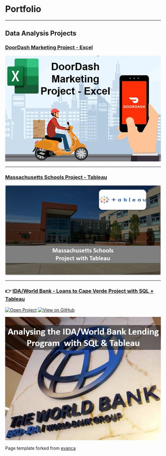 # Portfolio

- - -

## Data Analysis Projects

### [DoorDash Marketing Project - Excel](https://www.linkedin.com/pulse/doordash-marketing-project-excel-kelton-garcia-santos/)

[<img src="images/projects/Doordash/doordash.jpg?raw=true">](https://www.linkedin.com/pulse/doordash-marketing-project-excel-kelton-garcia-santos/)

- - -

### [Massachusetts Schools Project - Tableau](projects/tableau_project.md)

[<img src="images/projects/Mass_tableau/school.PNG?raw=true">](projects/tableau_project.md)

- - -

### 👉 [IDA/World Bank - Loans to Cape Verde Project with SQL + Tableau](projects/md_files/worldbank_project.md)

[![Open Project](https://img.shields.io/badge/Jupyter-Open_Project-blue?logo=Jupyter)](projects/worldbank_project_html.html) 
[![View on GitHub](https://img.shields.io/badge/GitHub-View_on_GitHub-blue?logo=GitHub)](https://github.com/keltonsantos/dataanalysis/tree/master/)

[<img src="images/projects/world_bank/home.PNG?raw=true">](projects/md_files/worldbank_project.md)




Page template forked from <a href="https://github.com/evanca/quick-portfolio">evanca</a>
